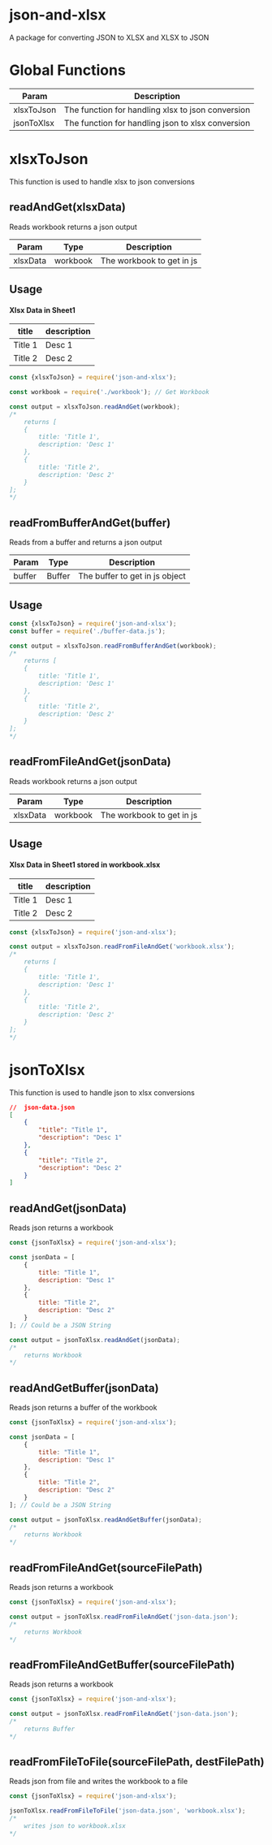 # json-and-xlsx
A package for converting JSON to XLSX and XLSX to JSON

# Global Functions
| Param | Description |
| --- | --- |
| xlsxToJson | The function for handling xlsx to json conversion |
| jsonToXlsx | The function for handling json to xlsx conversion |

# xlsxToJson
This function is used to handle xlsx to json conversions

## readAndGet(xlsxData)
Reads workbook returns a json output

| Param | Type | Description |
| --- | --- | --- |
| xlsxData | workbook| The workbook to get in js |

## Usage
#### Xlsx Data in Sheet1

| title | description |
| --- | --- |
| Title 1 | Desc 1 |
| Title 2 | Desc 2 |

```javascript
const {xlsxToJson} = require('json-and-xlsx');

const workbook = require('./workbook'); // Get Workbook

const output = xlsxToJson.readAndGet(workbook);
/*
    returns [
    {
        title: 'Title 1',
        description: 'Desc 1'
    },
    {
        title: 'Title 2',
        description: 'Desc 2'
    }
];
*/
```

## readFromBufferAndGet(buffer)
Reads from a buffer and returns a json output

| Param | Type | Description |
| --- | --- | --- |
| buffer | Buffer | The buffer to get in js object |

## Usage
```javascript
const {xlsxToJson} = require('json-and-xlsx');
const buffer = require('./buffer-data.js');

const output = xlsxToJson.readFromBufferAndGet(workbook);
/*
    returns [
    {
        title: 'Title 1',
        description: 'Desc 1'
    },
    {
        title: 'Title 2',
        description: 'Desc 2'
    }
];
*/
```


## readFromFileAndGet(jsonData)
Reads workbook returns a json output

| Param | Type | Description |
| --- | --- | --- |
| xlsxData | workbook| The workbook to get in js |

## Usage
#### Xlsx Data in Sheet1 stored in workbook.xlsx

| title | description |
| --- | --- |
| Title 1 | Desc 1 |
| Title 2 | Desc 2 |

```javascript
const {xlsxToJson} = require('json-and-xlsx');

const output = xlsxToJson.readFromFileAndGet('workbook.xlsx');
/*
    returns [
    {
        title: 'Title 1',
        description: 'Desc 1'
    },
    {
        title: 'Title 2',
        description: 'Desc 2'
    }
];
*/
```

# jsonToXlsx
This function is used to handle json to xlsx conversions

```json
//  json-data.json
[
    {
        "title": "Title 1",
        "description": "Desc 1"
    },
    {
        "title": "Title 2",
        "description": "Desc 2"
    }
]
```

## readAndGet(jsonData)
Reads json returns a workbook

```javascript
const {jsonToXlsx} = require('json-and-xlsx');

const jsonData = [
    {
        title: "Title 1",
        description: "Desc 1"
    },
    {
        title: "Title 2",
        description: "Desc 2"
    }
]; // Could be a JSON String

const output = jsonToXlsx.readAndGet(jsonData);
/*
    returns Workbook
*/
```


## readAndGetBuffer(jsonData)
Reads json returns a buffer of the workbook

```javascript
const {jsonToXlsx} = require('json-and-xlsx');

const jsonData = [
    {
        title: "Title 1",
        description: "Desc 1"
    },
    {
        title: "Title 2",
        description: "Desc 2"
    }
]; // Could be a JSON String

const output = jsonToXlsx.readAndGetBuffer(jsonData);
/*
    returns Workbook
*/
```


## readFromFileAndGet(sourceFilePath)
Reads json returns a workbook

```javascript
const {jsonToXlsx} = require('json-and-xlsx');

const output = jsonToXlsx.readFromFileAndGet('json-data.json');
/*
    returns Workbook
*/
```


## readFromFileAndGetBuffer(sourceFilePath)
Reads json returns a workbook

```javascript
const {jsonToXlsx} = require('json-and-xlsx');

const output = jsonToXlsx.readFromFileAndGet('json-data.json');
/*
    returns Buffer
*/
```


## readFromFileToFile(sourceFilePath, destFilePath)
Reads json from file and writes the workbook to a file

```javascript
const {jsonToXlsx} = require('json-and-xlsx');

jsonToXlsx.readFromFileToFile('json-data.json', 'workbook.xlsx');
/*
    writes json to workbook.xlsx
*/
```
